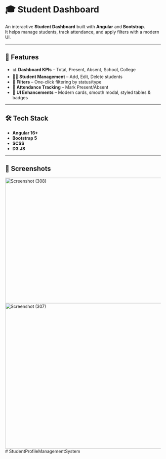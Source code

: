 # 🎓 Student Dashboard

An interactive **Student Dashboard** built with **Angular** and **Bootstrap**.  
It helps manage students, track attendance, and apply filters with a modern UI.

---

## 🚀 Features

- 📊 **Dashboard KPIs** – Total, Present, Absent, School, College  
- 👨‍🎓 **Student Management** – Add, Edit, Delete students  
- 🎯 **Filters** – One-click filtering by status/type  
- 📅 **Attendance Tracking** – Mark Present/Absent  
- 🎨 **UI Enhancements** – Modern cards, smooth modal, styled tables & badges  

---

## 🛠 Tech Stack

- **Angular 16+**  
- **Bootstrap 5**  
- **SCSS** 
- **D3.JS**  

---

## 📸 Screenshots

<img width="1152" height="406" alt="Screenshot (308)" src="https://github.com/user-attachments/assets/9f67daef-e236-420e-b67e-6ddaca83a25a" />

<img width="670" height="471" alt="Screenshot (307)" src="https://github.com/user-attachments/assets/00e41c2d-9016-4c27-a1f8-308c48a90878" />
#   S t u d e n t P r o f i l e M a n a g e m e n t S y s t e m  
 